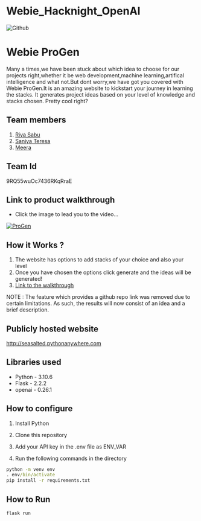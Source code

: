
# Webie_Hacknight_OpenAI
![Github](https://user-images.githubusercontent.com/64391274/211215734-bbc57b92-9a71-496d-873e-3eedc7523916.png)


# Webie ProGen
Many a times,we have been stuck about which idea to choose for our projects right,whether it be web development,machine learning,artifical intelligence and what not.But dont worry,we have got you covered with Webie ProGen.It is an amazing website to kickstart your journey in learning the stacks. It generates project ideas based on your level of knowledge and stacks chosen. Pretty cool right? 
## Team members
1. [Riya Sabu](https://github.com/riya461)
2. [Saniya Teresa](https://github.com/iamsaniya)
3. [Meera](https://github.com/sea-salt-ed)
## Team Id
9RQ55wuOc7436RKqRraE
## Link to product walkthrough

- Click the image to lead you to the video...



[![ProGen](https://user-images.githubusercontent.com/90635335/212538735-4dee10b1-29e0-44e7-a23a-991890ff4b73.jpg)](https://www.loom.com/share/226b0e5cbdd24738b23059ec4ba2598a "ProGen")


## How it Works ?
1. The website has options to add stacks of your choice and also your level
2. Once you have chosen the options click generate and the ideas will be generated!
2. [Link to the walkthrough](
https://www.loom.com/share/226b0e5cbdd24738b23059ec4ba2598a)

NOTE : The feature which provides a github repo link was removed due to certain limitations. As such, the results will now consist of an idea and a brief description.

## Publicly hosted website

http://seasalted.pythonanywhere.com


## Libraries used
- Python - 3.10.6
- Flask - 2.2.2
- openai - 0.26.1
## How to configure
1. Install Python 
2. Clone this repository
3. Add your API key in the .env file as ENV_VAR

3.  Run the following commands in the directory
```cmd
python -m venv env 
. env/bin/activate
pip install -r requirements.txt

```
## How to Run

```cmd
flask run
```
<br>
